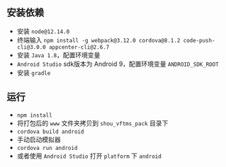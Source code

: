 ## 安装依赖

+ 安装 `node@12.14.0`
+ 终端输入 `npm install -g webpack@3.12.0 cordova@8.1.2 code-push-cli@3.0.0 appcenter-cli@2.6.7`
+ 安装 `Java 1.8`，配置环境变量
+ `Android Studio` sdk版本为 Android 9，配置环境变量 `ANDROID_SDK_ROOT`
+ 安装 `gradle`

## 运行

+ `npm install`
+ 将打包后的 `www` 文件夹拷贝到 `shou_vftms_pack` 目录下
+ `cordova build android`
+ 手动启动模拟器
+ `cordova run android`
+ 或者使用 `Android Studio` 打开 `platform` 下 `android`